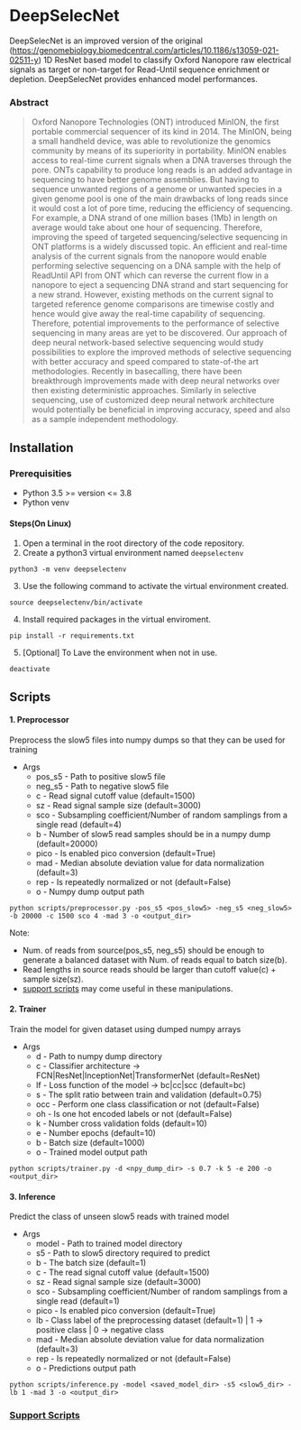 # DeepSelecNet
DeepSelecNet is an improved version of the original (https://genomebiology.biomedcentral.com/articles/10.1186/s13059-021-02511-y) 1D ResNet based model to classify Oxford Nanopore raw electrical signals as target or non-target for Read-Until sequence enrichment or depletion. DeepSelecNet provides enhanced model performances.

### Abstract

> Oxford Nanopore Technologies (ONT) introduced MinION, the first portable commercial sequencer of its kind in 2014. The MinION, being a small handheld device, was able to revolutionize the genomics community by means of its superiority in portability. MinION enables access to real-time current signals when a DNA traverses through the pore. ONTs capability to produce long reads is an added advantage in sequencing to have better genome assemblies. But having to sequence unwanted regions of a genome or unwanted species in a given genome pool is one of the main drawbacks of long reads since it would cost a lot of pore time, reducing the efficiency of sequencing. For example, a DNA strand of one million bases (1Mb) in length on average would take about one hour of sequencing. Therefore, improving the speed of targeted sequencing/selective sequencing in ONT platforms is a widely discussed topic. An efficient and real-time analysis of the current signals from the nanopore would enable performing selective sequencing on a DNA sample with the help of ReadUntil API from ONT which can reverse the current flow in a nanopore to eject a sequencing DNA strand and start sequencing for a new strand. However, existing methods on the current signal to targeted reference genome comparisons are timewise costly and hence would give away the real-time capability of sequencing. Therefore, potential improvements to the performance of selective sequencing in many areas are yet to be discovered. Our approach of deep neural network-based selective sequencing would study possibilities to explore the improved methods of selective sequencing with better accuracy and speed compared to state-of-the art methodologies. Recently in basecalling, there have been breakthrough improvements made with deep neural networks over then existing deterministic approaches. Similarly in selective sequencing, use of customized deep neural network architecture would potentially be beneficial in improving accuracy, speed and also as a sample independent methodology. 

## Installation

### Prerequisities
* Python 3.5 >= version <= 3.8
* Python venv

#### Steps(On Linux)
1) Open a terminal in the root directory of the code repository.
2) Create a python3 virtual environment named `deepselectenv`

```
python3 -m venv deepselectenv
```

3) Use the following command to activate the virtual environment created.

```
source deepselectenv/bin/activate
```

4) Install required packages in the virtual enviroment. 

```
pip install -r requirements.txt
```

5) [Optional] To Lave the environment when not in use.

```
deactivate
```

## Scripts

#### 1. Preprocessor
Preprocess the slow5 files into numpy dumps so that they can be used for training
- Args
  * pos_s5   - Path to positive slow5 file
  * neg_s5   - Path to negative slow5 file
  * c    - Read signal cutoff value (default=1500)
  * sz   - Read signal sample size (default=3000)
  * sco  - Subsampling coefficient/Number of random samplings from a single read (default=4)
  * b    - Number of slow5 read samples should be in a numpy dump (default=20000)
  * pico - Is enabled pico conversion (default=True)
  * mad  - Median absolute deviation value for data normalization (default=3)
  * rep  - Is repeatedly normalized or not (default=False)
  * o    - Numpy dump output path
```
python scripts/preprocessor.py -pos_s5 <pos_slow5> -neg_s5 <neg_slow5> -b 20000 -c 1500 sco 4 -mad 3 -o <output_dir>
```
Note:
- Num. of reads from source(pos_s5, neg_s5) should be enough to generate a balanced dataset with Num. of reads equal to batch size(b).
- Read lengths in source reads should be larger than cutoff value(c) + sample size(sz).
- [support scripts](support) may come useful in these manipulations.

#### 2. Trainer
Train the model for given dataset using dumped numpy arrays
- Args
  * d   - Path to numpy dump directory
  * c   - Classifier architecture -> FCN|ResNet|InceptionNet|TransformerNet (default=ResNet)
  * lf  - Loss function of the model -> bc|cc|scc (default=bc)
  * s   - The split ratio between train and validation (default=0.75)
  * occ - Perform one class classification or not (default=False)
  * oh  - Is one hot encoded labels or not (default=False)
  * k   - Number cross validation folds (default=10)
  * e   - Number epochs (default=10)
  * b   - Batch size (default=1000)
  * o   - Trained model output path
```
python scripts/trainer.py -d <npy_dump_dir> -s 0.7 -k 5 -e 200 -o <output_dir>
```

#### 3. Inference
Predict the class of unseen slow5 reads with trained model
- Args
  * model - Path to trained model directory
  * s5    - Path to slow5 directory required to predict
  * b     - The batch size (default=1)
  * c     - The read signal cutoff value (default=1500)
  * sz    - Read signal sample size (default=3000)
  * sco   - Subsampling coefficient/Number of random samplings from a single read (default=1)
  * pico  - Is enabled pico conversion (default=True)
  * lb    - Class label of the preprocessing dataset (default=1) | 1 -> positive class | 0 -> negative class
  * mad   - Median absolute deviation value for data normalization (default=3)
  * rep   - Is repeatedly normalized or not (default=False)
  * o     - Predictions output path
```
python scripts/inference.py -model <saved_model_dir> -s5 <slow5_dir> -lb 1 -mad 3 -o <output_dir>
```

### [Support Scripts](support)
